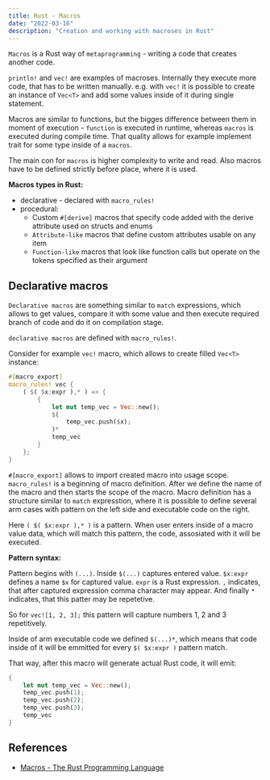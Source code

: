 ```yaml
---
title: Rust - Macros
date: "2022-03-16"
description: "Creation and working with macroses in Rust"
---
```


`Macros` is a Rust way of `metaprogramming` - writing a code that creates another code.

`println!` and `vec!` are examples of macroses. Internally they execute more code, that has to be
written manually. e.g. with `vec!` it is possible to create an instance of `Vec<T>` and add some
values inside of it during single statement.

Macros are similar to functions, but the bigges difference between them in moment of execution - 
`function` is executed in runtime, whereas `macros` is executed during compile time. That quality
allows for example implement trait for some type inside of a `macros`.

The main con for `macros` is higher complexity to write and read. Also macros have to be defined
strictly before place, where it is used.

**Macros types in Rust:**

- declarative - declared with `macro_rules!`
- procedural:
  - Custom `#[derive]` macros that specify code added with the derive attribute used on structs 
    and enums
  - `Attribute-like` macros that define custom attributes usable on any item
  - `Function-like` macros that look like function calls but operate on the tokens specified as 
    their argument 

## Declarative macros

`Declarative macros` are something similar to `match` expressions, which allows to get values,
compare it with some value and then execute required branch of code and do it on compilation stage.

`declarative macros` are defined with `macro_rules!`.

Consider for example `vec!` macro, which allows to create filled `Vec<T>` instance:

```rust
#[macro_export]
macro_rules! vec {
    ( $( $x:expr ),* ) => {
        {
            let mut temp_vec = Vec::new();
            $(
                temp_vec.push($x);
            )*
            temp_vec
        }
    };
}
```

`#[macro_export]` allows to import created macro into usage scope. `macro_rules!` is a beginning of
macro definition. After we define the name of the macro and then starts the scope of the macro.
Macro definition has a structure similar to `match` expresstion, where it is possible to define
several arm cases with pattern on the left side and executable code on the right.

Here `( $( $x:expr ),* )` is a pattern. When user enters inside of a macro value data, which will
match this pattern, the code, assosiated with it will be executed.

**Pattern syntax:**

Pattern begins with `(...)`. Inside `$(...)` captures entered value. `$x:expr` defines a name `$x` 
for captured value. `expr` is a Rust expression. `,` indicates, that after captured expression
comma character may appear. And finally `*` indicates, that this patter may be repetetive.

So for `vec![1, 2, 3];` this pattern will capture numbers 1, 2 and 3 repetitively. 

Inside of arm executable code we defined `$(...)*`, which means that code inside of it will be
emmitted for every `$( $x:expr )` pattern match.

That way, after this macro will generate actual Rust code, it will emit:

```rust
{
    let mut temp_vec = Vec::new();
    temp_vec.push(1);
    temp_vec.push(2);
    temp_vec.push(3);
    temp_vec
}
```

## References

- [Macros - The Rust Programming Language](https://doc.rust-lang.org/stable/book/ch19-06-macros.html)
